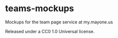 teams-mockups
=============

Mockups for the team page service at my.mayone.us

Released under a CC0 1.0 Universal license.
